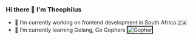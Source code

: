 ### Hi there 👋  I'm Theophilus 
- 🔭 I’m currently working on frontend development in South Africa 🇿🇦
- 🌱 I’m currently learning Golang, 
   Go Gophers <img src="http://smileys.emoticonsonly.com/emoticons/g/gopher-283.gif" border="2" alt="Gopher" title = "Gopher emoticon" />
<!--
**philusdevs/philusdevs** is a ✨ _special_ ✨ repository because its `README.md` (this file) appears on your GitHub profile.

Here are some ideas to get you started:

- 🔭 I’m currently working on ...
- 🌱 I’m currently learning ...
- 👯 I’m looking to collaborate on ...
- 🤔 I’m looking for help with ...
- 💬 Ask me about ...
- 📫 How to reach me: ...
- 😄 Pronouns: ...
- ⚡ Fun fact: ...
-->
